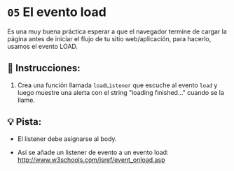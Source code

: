 # `05` El evento load 

Es una muy buena práctica esperar a que el navegador termine de cargar la página antes de iniciar el flujo de tu sitio web/aplicación, para hacerlo, usamos el evento LOAD.

## 📝 Instrucciones:

1. Crea una función llamada `loadListener` que escuche al evento `load` y luego muestre una alerta con el string "loading finished..." cuando se la llame.

## 💡 Pista:

- El listener debe asignarse al body.

- Así se añade un listener de evento a un evento load: http://www.w3schools.com/jsref/event_onload.asp